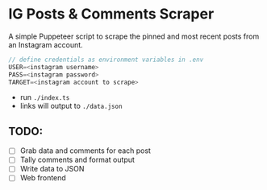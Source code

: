 # IG Posts & Comments Scraper

A simple Puppeteer script to scrape the pinned and most recent posts from an Instagram account.

```swift
// define credentials as environment variables in .env
USER=<instagram username>
PASS=<instagram password>
TARGET=<instagram account to scrape>
```
- run `./index.ts`
- links will output to `./data.json`

## TODO:
- [ ] Grab data and comments for each post
- [ ] Tally comments and format output
- [ ] Write data to JSON
- [ ] Web frontend